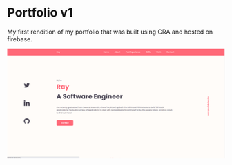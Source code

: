 # Portfolio v1
My first rendition of my portfolio that was built using CRA and hosted on firebase.

![demo](./sample.png)

